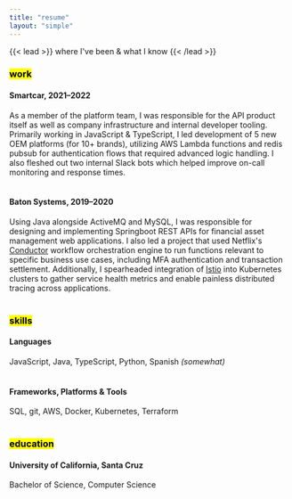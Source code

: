 ```yaml
---
title: "resume"
layout: "simple"
---
```

{{< lead >}}
where I've been & what I know
{{< /lead >}}
<h3><mark>work</mark></h3>
<h4>Smartcar, 2021–2022</h4>
As a member of the platform team, I was responsible for the API product itself as well as company infrastructure and internal developer tooling. Primarily working in JavaScript & TypeScript, I led development of 5 new OEM platforms (for 10+ brands), utilizing AWS Lambda functions and redis pubsub for authentication flows that required advanced logic handling. I also fleshed out two internal Slack bots which helped improve on-call monitoring and response times.<br/>
<br/>
<h4>Baton Systems, 2019–2020</h4>
Using Java alongside ActiveMQ and MySQL, I was responsible for designing and implementing Springboot REST APIs for financial asset management web applications. I also led a project that used Netflix's <a target="_blank" href="https://conductor.netflix.com">Conductor</a> workflow orchestration engine to run functions relevant to specific business use cases, including MFA authentication and transaction settlement. Additionally, I spearheaded integration of <a target="_blank" href="https://istio.io/">Istio</a> into Kubernetes clusters to gather service health metrics and enable painless distributed tracing across applications.<br/>
<br/>
<h3><mark>skills</mark></h3>
<h4>Languages</h4>
JavaScript, Java, TypeScript, Python, Spanish <i>(somewhat)</i><br/>
<br/>
<h4>Frameworks, Platforms & Tools</h4>
SQL, git, AWS, Docker, Kubernetes, Terraform<br/>
<br/>
<h3><mark>education</mark></h3>
<h4>University of California, Santa Cruz</h4>
Bachelor of Science, Computer Science
